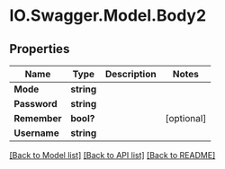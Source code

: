 # IO.Swagger.Model.Body2
## Properties

Name | Type | Description | Notes
------------ | ------------- | ------------- | -------------
**Mode** | **string** |  | 
**Password** | **string** |  | 
**Remember** | **bool?** |  | [optional] 
**Username** | **string** |  | 

[[Back to Model list]](../README.md#documentation-for-models) [[Back to API list]](../README.md#documentation-for-api-endpoints) [[Back to README]](../README.md)

